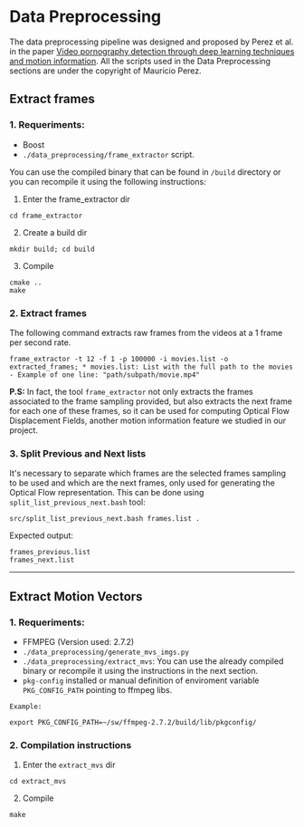 <a name="preproc"></a>
# Data Preprocessing

The data preprocessing pipeline was designed and proposed by Perez et al. in the paper [Video pornography detection through deep learning techniques and motion information](https://www.sciencedirect.com/science/article/pii/S0925231216314928). All the scripts used in the Data Preprocessing sections are under the copyright of Mauricio Perez.

<a name="frames"></a>
## Extract frames

### 1. Requeriments:
* Boost
* `./data_preprocessing/frame_extractor` script.

You can use the compiled binary that can be found in `/build` directory or you can recompile it using the following instructions: 

1. Enter the frame_extractor dir
```
cd frame_extractor
```
2. Create a build dir
```
mkdir build; cd build
```
3. Compile 
```
cmake ..
make
```

### 2. Extract frames

The following command extracts raw frames from the videos at a 1 frame per second rate.


```
frame_extractor -t 12 -f 1 -p 100000 -i movies.list -o extracted_frames; * movies.list: List with the full path to the movies - Example of one line: "path/subpath/movie.mp4"
```
**P.S:** In fact, the tool `frame_extractor` not only extracts the frames associated to the frame sampling provided, but also extracts the next frame for each one of these frames, so it can be used for computing Optical Flow Displacement Fields, another motion information feature we studied in our project.


### 3. Split Previous and Next lists
It's necessary to separate which frames are the selected frames sampling to be used and which are the next frames, only used for generating the Optical Flow representation. This can be done using `split_list_previous_next.bash` tool:
```
src/split_list_previous_next.bash frames.list .
```
Expected output:
```
frames_previous.list
frames_next.list
```
___
<a name="motions"></a>
## Extract Motion Vectors

### 1. Requeriments:

* FFMPEG (Version used: 2.7.2)
* `./data_preprocessing/generate_mvs_imgs.py`
* `./data_preprocessing/extract_mvs`: You can use the already compiled binary or recompile it using the instructions in the next section.
* `pkg-config` installed or manual definition of enviroment variable `PKG_CONFIG_PATH` pointing to ffmpeg libs.
```
Example:

export PKG_CONFIG_PATH=~/sw/ffmpeg-2.7.2/build/lib/pkgconfig/
```
### 2. Compilation instructions
1. Enter the `extract_mvs` dir
```
cd extract_mvs
```
2. Compile
```
make
```